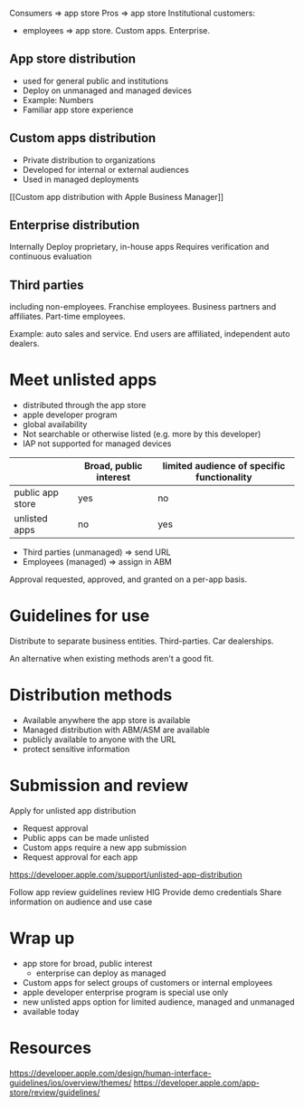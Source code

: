 Consumers => app store
Pros => app store
Institutional customers:
* employees => app store.  Custom apps.  Enterprise.

## App store distribution
* used for general public and institutions
* Deploy on unmanaged and managed devices
* Example: Numbers
* Familiar app store experience

## Custom apps distribution
* Private distribution to organizations
* Developed for internal or external audiences
* Used in managed deployments

[[Custom app distribution with Apple Business Manager]]

## Enterprise distribution
Internally
Deploy proprietary, in-house apps
Requires verification and continuous evaluation

## Third parties
including non-employees.  Franchise employees.  Business partners and affiliates.  Part-time employees.

Example: auto sales and service.  End users are affiliated, independent auto dealers.

# Meet unlisted apps
* distributed through the app store
* apple developer program
* global availability
* Not searchable or otherwise listed (e.g. more by this developer)
* IAP not supported for managed devices

|                  | Broad, public interest | limited audience of specific functionality |
| ---------------- | ---------------------- | ------------------------------------------ |
| public app store | yes                    | no                                         |
| unlisted apps    | no                     | yes                                           |

* Third parties (unmanaged) => send URL
* Employees (managed) => assign in ABM

Approval requested, approved, and granted on a per-app basis.
# Guidelines for use
Distribute to separate business entities.  Third-parties.  Car dealerships.

An alternative when existing methods aren't a good fit.
# Distribution methods
* Available anywhere the app store is available
* Managed distribution with ABM/ASM are available
* publicly available to anyone with the URL
* protect sensitive information


# Submission and review
Apply for unlisted app distribution
* Request approval
* Public apps can be made unlisted
* Custom apps require a new app submission
* Request approval for each app

https://developer.apple.com/support/unlisted-app-distribution

Follow app review guidelines
review HIG
Provide demo credentials
Share information on audience and use case

# Wrap up
* app store for broad, public interest
	* enterprise can deploy as managed
* Custom apps for select groups of customers or internal employees
* apple developer enterprise program is special use only
* new unlisted apps option for limited audience, managed and unmanaged
* available today
# Resources
https://developer.apple.com/design/human-interface-guidelines/ios/overview/themes/
https://developer.apple.com/app-store/review/guidelines/

